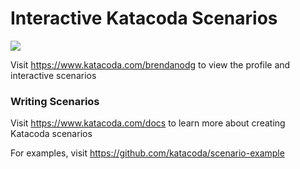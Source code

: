 # Interactive Katacoda Scenarios

[![](http://shields.katacoda.com/katacoda/brendanodg/count.svg)](https://www.katacoda.com/brendanodg "Get your profile on Katacoda.com")

Visit https://www.katacoda.com/brendanodg to view the profile and interactive scenarios

### Writing Scenarios
Visit https://www.katacoda.com/docs to learn more about creating Katacoda scenarios

For examples, visit https://github.com/katacoda/scenario-example
